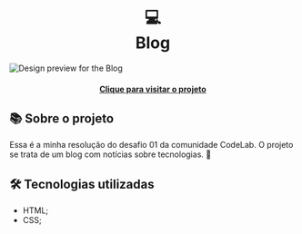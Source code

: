 <h1 align="center">
  💻<br>Blog
</h1>

![Design preview for the Blog](https://github.com/user-attachments/assets/fdc26951-4371-4454-a854-52a143bc5efc)

<h4 align="center"><a href="https://lucasgabriell97.github.io/nlw-esports-explorer/">Clique para visitar o projeto</a></h4>

## 📚 Sobre o projeto

Essa é a minha resolução do desafio 01 da comunidade CodeLab. O projeto se trata de um blog com notícias sobre tecnologias. 🚀

## 🛠️ Tecnologias utilizadas

- HTML;
- CSS;
